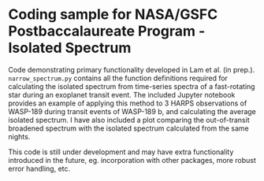 # Coding sample for NASA/GSFC Postbaccalaureate Program - Isolated Spectrum

Code demonstrating primary functionality developed in Lam et al. (in prep.). `narrow_spectrum.py` contains all the function definitions required for calculating the isolated spectrum from time-series spectra of a fast-rotating star during an exoplanet transit event. The included Jupyter notebook provides an example of applying this method to 3 HARPS observations of WASP-189 during transit events of WASP-189 b, and calculating the average isolated spectrum. I have also included a plot comparing the out-of-transit broadened spectrum with the isolated spectrum calculated from the same nights.

This code is still under development and may have extra functionality introduced in the future, eg. incorporation with other packages, more robust error handling, etc.
